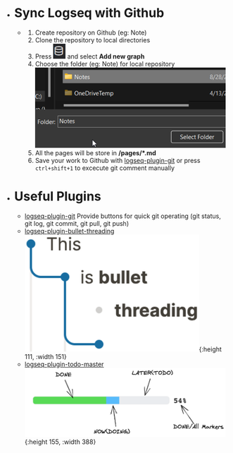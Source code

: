- # Sync Logseq with Github
	- 1. Create repository on Github (eg: Note)
	  2. Clone the repository to local directories
	  3. Press ![image.png](../assets/image_1661680355000_0.png) and select **Add new graph**
	  4. Choose the folder (eg: Note) for local repository  
	  ![image.png](../assets/image_1661680623972_0.png) 
	  5. All the pages will be store in **<your repo>/pages/*.md**
	  6. Save your work to Github with [logseq-plugin-git](https://github.com/haydenull/logseq-plugin-git) or press `ctrl+shift+1` to excecute git comment manually
- # Useful Plugins
	- [logseq-plugin-git](https://github.com/haydenull/logseq-plugin-git)
	  Provide buttons for quick git operating (git status, git log, git commit, git pull, git push)
	- [logseq-plugin-bullet-threading](https://github.com/pengx17/logseq-plugin-bullet-threading)   
	  ![image.png](../assets/image_1661680142697_0.png){:height 111, :width 151}
	- [logseq-plugin-todo-master](https://github.com/pengx17/logseq-plugin-todo-master)  
	  ![image.png](../assets/image_1661680163729_0.png){:height 155, :width 388}